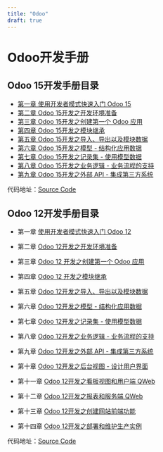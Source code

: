 ```yaml
---
title: "Odoo"
draft: true
---
```


# Odoo开发手册



## Odoo 15开发手册目录

* [第一章 使用开发者模式快速入门 Odoo 15](1.md)
* [第二章 Odoo 15开发之开发环境准备](2.md)
* [第三章 Odoo 15开发之创建第一个 Odoo 应用](3.md)
* [第四章 Odoo 15开发之模块继承](4.md)
* [第五章 Odoo 15开发之导入、导出以及模块数据](5.md)
* [第六章 Odoo 15开发之模型 - 结构化应用数据](6.md)
* [第七章 Odoo 15开发之记录集 - 使用模型数据](7.md)
* [第八章 Odoo 15开发之业务逻辑 - 业务流程的支持](8.md)
* [第九章 Odoo 15开发之外部 API - 集成第三方系统](9.md)

代码地址：[Source Code](./source-code/)

## Odoo 12开发手册目录

* 第一章 [使用开发者模式快速入门 Odoo 12](https://github.com/iTranslateX/odoo-essentials/tree/v12/1.md)

* 第二章 [Odoo 12开发之开发环境准备](https://github.com/iTranslateX/odoo-essentials/tree/v12/2.md)

* 第三章 [Odoo 12 开发之创建第一个 Odoo 应用](https://github.com/iTranslateX/odoo-essentials/tree/v12/3.md)

* 第四章 [Odoo 12 开发之模块继承](https://github.com/iTranslateX/odoo-essentials/tree/v12/4.md)

* 第五章 [Odoo 12开发之导入、导出以及模块数据](https://github.com/iTranslateX/odoo-essentials/tree/v12/5.md)

* 第六章 [Odoo 12开发之模型 - 结构化应用数据](https://github.com/iTranslateX/odoo-essentials/tree/v12/6.md)

* 第七章 [Odoo 12开发之记录集 - 使用模型数据](https://github.com/iTranslateX/odoo-essentials/tree/v12/7.md)

* 第八章 [Odoo 12开发之业务逻辑 - 业务流程的支持](https://github.com/iTranslateX/odoo-essentials/tree/v12/8.md)

* 第九章 [Odoo 12开发之外部 API - 集成第三方系统](https://github.com/iTranslateX/odoo-essentials/tree/v12/9.md)

* 第十章 [Odoo 12开发之后台视图 - 设计用户界面](https://github.com/iTranslateX/odoo-essentials/tree/v12/10.md)

* 第十一章 [Odoo 12开发之看板视图和用户端 QWeb](https://github.com/iTranslateX/odoo-essentials/tree/v12/11.md)

* 第十二章 [Odoo 12开发之报表和服务端 QWeb](https://github.com/iTranslateX/odoo-essentials/tree/v12/12.md)

* 第十三章 [Odoo 12开发之创建网站前端功能](https://github.com/iTranslateX/odoo-essentials/tree/v12/13.md)

* 第十四章 [Odoo 12开发之部署和维护生产实例](https://github.com/iTranslateX/odoo-essentials/tree/v12/14.md)

代码地址：[Source Code](https://github.com/iTranslateX/odoo-essentials/tree/v12/source-code)
